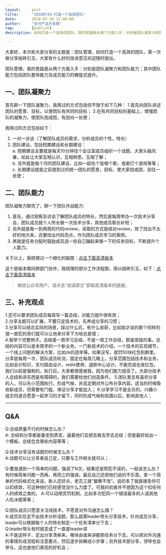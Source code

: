 ```yaml
---  
layout:     post   
title:      "20180729-打造一个高效团队"  
date:       2018-07-29 12:00:00  
author:     "支付产品开发群"  
tag:		[publish] 
description: 如何打造一个高效的团队，我的思路是从两个方面入手：分别是团队凝聚力和团队能力；其中团队能力包括团队整体能力及成员能力的螺旋式提升。

--- 
```


大家好，本次和大家分享的主题是：团队管理，如何打造一个高效的团队，第一次做分享抛砖引玉，大家有什么好的改进意见欢迎随时提出。

团队管理，我的思路是从两个方面入手：分别是团队凝聚力和团队能力；其中团队能力包括团队整体能力及成员能力的螺旋式提升。

## 一、团队凝聚力

首先聊一下团队凝聚力，我用过的方式包括但不限于如下几种：
1.首先向团队讲述团队的愿景、目标，以使团队有共同的目标；
2.在有共同目标的基础上，增强团队的凝聚力，使团队抱成团，有劲向一处使；

我用过的方式包括如下：
1. 一对一访谈（了解团队成员的需求，分析成员的个性，特长）  
2. 团队建设，包括短期建设和长期建设：  
	a. 短期建设主要就是每天10分钟找个会议室成员组织一个话题，大家头脑风暴，如此让大家互相认识，互相熟悉，互相了解；  
	b. 另外就是每个月的团队建设，比如一起吃个饭唱个歌，或者打个游戏等等；     
	c. 长期建设就是之前提到过的统一团队的愿景，目标，使大家抱成团，劲往一处使；

## 二、团队能力
	
团队凝聚力聊完了，聊一下团队作战能力: 
1. 首先，通过观察及访谈了解团队成员的特长，然后是每周举办一次技术分享会，团队成员就个人所长做一次技术分享，其他成员取长补短；  
2. 另外就是每一到两周的代码review，采取的方式是结对review，除了找出不太好的地方来，还要找出代码亮点，作为团队成员学习的案例。  
3. 再就是任务分配时鼓励成员选一些自己蹦起来够一下的任务目标，不断提升个人能力。  

关于以上，我梳理过一个细化的脑图：[点击下载高清版本](http://static.cocolian.cn/attach/团队管理方案梳理.pdf)

这个是版本期间跨部门协作，我梳理的部分工作流程图，用以抛砖引玉，如下：[点击下载高清版本](http://static.cocolian.cn/attach/团队管理方案梳理.pdf)

> 微信公众号用户，请点击“阅读原文”获取高清版本的链接。 

## 三、补充观点

1.还可以要求团队成员每周写一篇总结，对能力提升很有效；  
2.分享主题可以扩展，不要只定技术的，先养成分享的习惯；  
3.分享可以结合实际的场景，踩过什么坑，有什么收获，比如刚才说的那个同样的错一直犯的哥们就可以让他来分享下为啥总是错；  
4.我举个完整例子。总结是一周学习总结，不是一周工作总结，那是周报的事。总结的内容可以是本周学的一个新业务，一门新技术的介绍，一个技术的实现细节，一个线上问题的解决方案，比如zk的选举等。如果没写，就罚50块红包到群里。分享是每周一次，团队成员轮流，固定在每周几晚上，分享范围包括技术和业务，比如会计知识，支付路由设计，redis使用，退款中心设计。不能完成也发红包，我们以前是强制的，执行后，大家都很感谢我，因为他们能力提高了。大部分技术人总结和讲东西是有障碍的，我们需要给他们创造条件。
5.团队里总有喜欢分享的人，可以先小范围执行，形成气候，并且定期对外公布分享内容。适当的时候吸收新成员，但需要有门槛，保证分享才能加入；
6.分享学习不是全员的，兴趣小组志同道合愿意一起学习的才留下，同时形成气候和氛围以后，影响其他人；

---
## Q&A
	
Q:总结质量不行的时候怎么办？  
A: 总结和分享都是量变到质变，逼着他们去想去做去学去总结；但是最好给出一个模板，总结包含哪些内容等等；  

Q:技术分享没有话题的时候怎么办？  
A:话题可以让分享者自己定，只要与工作相关就可以；  

Q:要是遇到一个简单的问题，强调了N次，结果还是照犯不误的，一般该怎么办？有时候简单问题一而再，再而三的强调，最后自己还把他们说的不乐意。拿一个简单的代码格式化来说，新人还好点，老员工就“屡教不改”。说的多了就直接告你可以扣绩效，可这种他们已经感觉没什么力度了。可我的初衷并不想因为这个扣任何人的绩效之类的。
A:可以动用赏罚机制，比如多次犯同一个错误最多的人请其他人吃冰棍等等；

Q:团队成员只愿意关注纯技术，不愿意对外沟通怎么搞？  
A:成员实在定不出技术分析话题，那么就需leader带头分享技术，针对成员分享，leader可以根据每个人的特长制定一个任务清单分下去；  
Q:leader带头有时就变成了一直是leader讲  
A:不是这样子，定出分享清单来，哪块由谁来讲都把任务分下去，可以把对外沟通的事情形成流程和注意要点，然后逐步拆解成小步骤；另外技术部分享，领导也会参与，这也是他们表现的好机会；

        
        
        
    



